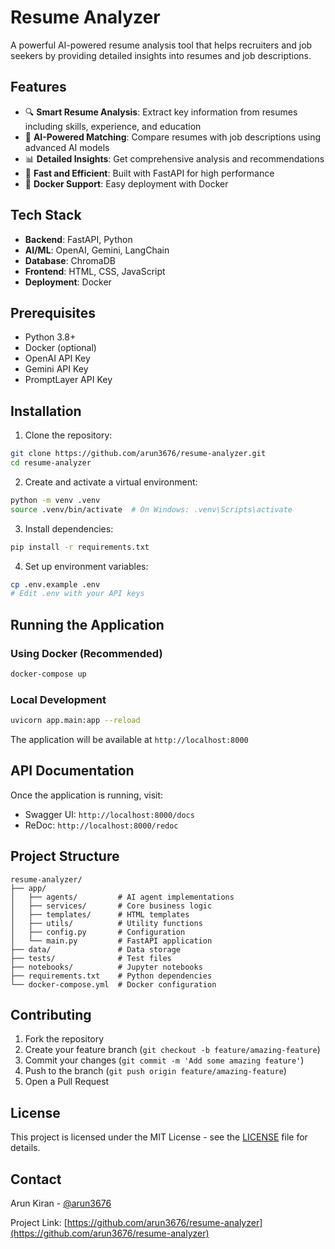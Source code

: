 # Resume Analyzer

A powerful AI-powered resume analysis tool that helps recruiters and job seekers by providing detailed insights into resumes and job descriptions.

## Features

- 🔍 **Smart Resume Analysis**: Extract key information from resumes including skills, experience, and education
- 🤖 **AI-Powered Matching**: Compare resumes with job descriptions using advanced AI models
- 📊 **Detailed Insights**: Get comprehensive analysis and recommendations
- 🚀 **Fast and Efficient**: Built with FastAPI for high performance
- 🐳 **Docker Support**: Easy deployment with Docker

## Tech Stack

- **Backend**: FastAPI, Python
- **AI/ML**: OpenAI, Gemini, LangChain
- **Database**: ChromaDB
- **Frontend**: HTML, CSS, JavaScript
- **Deployment**: Docker

## Prerequisites

- Python 3.8+
- Docker (optional)
- OpenAI API Key
- Gemini API Key
- PromptLayer API Key

## Installation

1. Clone the repository:
```bash
git clone https://github.com/arun3676/resume-analyzer.git
cd resume-analyzer
```

2. Create and activate a virtual environment:
```bash
python -m venv .venv
source .venv/bin/activate  # On Windows: .venv\Scripts\activate
```

3. Install dependencies:
```bash
pip install -r requirements.txt
```

4. Set up environment variables:
```bash
cp .env.example .env
# Edit .env with your API keys
```

## Running the Application

### Using Docker (Recommended)

```bash
docker-compose up
```

### Local Development

```bash
uvicorn app.main:app --reload
```

The application will be available at `http://localhost:8000`

## API Documentation

Once the application is running, visit:
- Swagger UI: `http://localhost:8000/docs`
- ReDoc: `http://localhost:8000/redoc`

## Project Structure

```
resume-analyzer/
├── app/
│   ├── agents/         # AI agent implementations
│   ├── services/       # Core business logic
│   ├── templates/      # HTML templates
│   ├── utils/          # Utility functions
│   ├── config.py       # Configuration
│   └── main.py         # FastAPI application
├── data/               # Data storage
├── tests/              # Test files
├── notebooks/          # Jupyter notebooks
├── requirements.txt    # Python dependencies
└── docker-compose.yml  # Docker configuration
```

## Contributing

1. Fork the repository
2. Create your feature branch (`git checkout -b feature/amazing-feature`)
3. Commit your changes (`git commit -m 'Add some amazing feature'`)
4. Push to the branch (`git push origin feature/amazing-feature`)
5. Open a Pull Request

## License

This project is licensed under the MIT License - see the [LICENSE](LICENSE) file for details.

## Contact

Arun Kiran - [@arun3676](https://github.com/arun3676)

Project Link: [https://github.com/arun3676/resume-analyzer](https://github.com/arun3676/resume-analyzer)